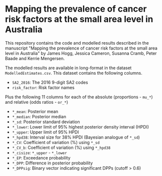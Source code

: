 # Mapping the prevalence of cancer risk factors at the small area level in Australia

This repository contains the code and modelled results described in the manuscript "Mapping the prevalence of cancer risk factors at the small area level in Australia" by James Hogg, Jessica Cameron, Susanna Cramb, Peter Baade and Kerrie Mengersen.

The modelled results are available in long-format in the dataset `ModelledEstimates.csv`. This dataset contains the following columns.

- `SA2_2016`: The 2016 9-digit SA2 codes
- `risk_factor`: Risk factor names

Plus the following 11 columns for each of the absolute (proportions - `mu_*`) and relative (odds ratios - `or_*`)

- `*_mean`: Posterior mean
- `*_median`: Posterior median
- `*_sd`: Posterior standard deviation
- `*_lower`: Lower limit of 95% highest posterior density interval (HPDI)
- `*_upper`: Upper limit of 95% HPDI
- `*_hpd38`: Interval size for 38% HPDI (Bayesian analogue of `*_sd`)
- `*_CV`: Coefficient of variation (%) using `*_sd`
- `*_CV_b`: Coefficient of variation (%) using `*_hpd38`
- `*_cisize`: `*_upper` - `*_lower` 
- `*_EP`: Exceedance probability
- `*_DPP`: Difference in posterior probability
- `*_DPPsig`: Binary vector indicating significant DPPs (cutoff > 0.6)
